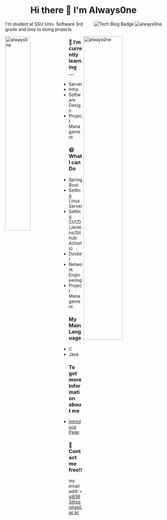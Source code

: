 <h1 align="center">Hi there 👋  I'm Always0ne</h1>
<p>
  <img align="right"src="https://komarev.com/ghpvc/?username=always0ne" alt="always0ne" />
<img align = "right" src="http://img.shields.io/badge/-Devlog-black?style=flat-square&amp;logo=github&amp;link=https://always0ne.github.io/" alt="Tech Blog Badge">
  I'm student at SSU Univ. Software 3rd grade and love to doing projects
</p>

<p>
  <img align="left" margin-left="5%" src="https://github-readme-stats.vercel.app/api/top-langs/?username=always0ne&layout=compact&hide=html" alt="always0ne" width="40%" />
  <img align="right" src="https://github-readme-stats.vercel.app/api?username=always0ne&show_icons=true" alt="always0ne"  width="50%"/>
</p>

### 🌱 I’m currently learning ...
- Server
- Infra
- Software Design
- Project Management

### 😄 What I can Do
- SpringBoot
- Setting Linux Server
- Setting CI/CD(Jenkins/Github Actions)
- Docker
- Network Engineering
- Project Management

### My Main Language
- C
- Java

### To get more Information about me
- [Introduce Page](https://always0ne.github.io/whoAmI/)

### 💬 Contact me free!!
my email addr = si8363@soongsil.ac.kr

<!--
**always0ne/always0ne** is a ✨ _special_ ✨ repository because its `README.md` (this file) appears on your GitHub profile.

Here are some ideas to get you started:

- 🔭 I’m currently working on ...
- 🌱 I’m currently learning ...
- 👯 I’m looking to collaborate on ...
- 🤔 I’m looking for help with ...
- 💬 Ask me about ...
- 📫 How to reach me: ...
- 😄 Pronouns: ...
- ⚡ Fun fact: ...
-->
